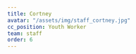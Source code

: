 ```yaml
---
title: Cortney
avatar: "/assets/img/staff_cortney.jpg"
cc_position: Youth Worker
team: staff
order: 6
---
```


